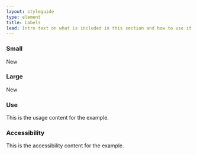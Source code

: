 ```yaml
---
layout: styleguide
type: element
title: Labels
lead: Intro text on what is included in this section and how to use it. No more than one or two sentences.
---
```


<div class="preview">

  <h3 class="usa-heading">Small</h3>
  <span class="usa-label">New</span>

  <h3 class="usa-heading">Large</h3>
  <span class="usa-label-big">New</span>

</div>

<div class="usa-grid">
  <div class="usa-width-one-half">
    <h3 class="usa-heading">Use</h3>
    <p>This is the usage content for the example.</p>
  </div>
  <div class="usa-width-one-half">
    <h3 class="usa-heading">Accessibility</h3>
    <p>This is the accessibility content for the example.</p>
  </div>  
</div>